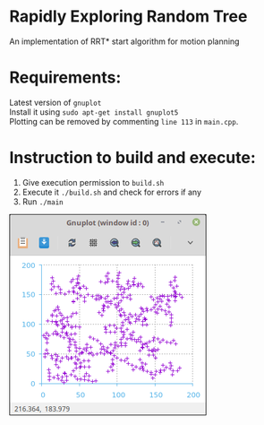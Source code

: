 # Rapidly Exploring Random Tree  

An implementation of RRT* start algorithm for motion planning  

Requirements:  
=============  
Latest version of `gnuplot`  
Install it using `sudo apt-get install gnuplot5`  
Plotting can be removed by commenting `line 113` in `main.cpp`.  

Instruction to build and execute:  
=================================  
1) Give execution permission to `build.sh`  
2) Execute it `./build.sh` and check for errors if any  
3) Run `./main`  

![Plot screenshot](https://github.com/DarkByt31/RRT/blob/master/rrt.png)

